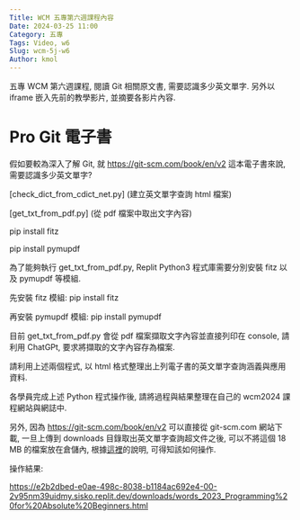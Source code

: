 ```yaml
---
Title: WCM 五專第六週課程內容
Date: 2024-03-25 11:00
Category: 五專
Tags: Video, w6
Slug: wcm-5j-w6
Author: kmol
---
```


五專 WCM 第六週課程, 閱讀 Git 相關原文書, 需要認識多少英文單字. 另外以 iframe 嵌入先前的教學影片, 並摘要各影片內容.

<!-- PELICAN_END_SUMMARY -->

# Pro Git 電子書
假如要較為深入了解 Git, 就 <https://git-scm.com/book/en/v2> 這本電子書來說, 需要認識多少英文單字?

[check_dict_from_cdict_net.py] (建立英文單字查詢 html 檔案)

[get_txt_from_pdf.py] (從 pdf 檔案中取出文字內容)

 pip install fitz

pip install pymupdf

為了能夠執行 get_txt_from_pdf.py, Replit Python3 程式庫需要分別安裝 fitz 以及 pymupdf 等模組.

先安裝 fitz 模組: pip install fitz

再安裝 pymupdf 模組: pip install pymupdf 

目前 get_txt_from_pdf.py 會從 pdf 檔案擷取文字內容並直接列印在 console, 請利用 ChatGPt, 要求將擷取的文字內容存為檔案.

請利用上述兩個程式, 以 html 格式整理出上列電子書的英文單字查詢涵義與應用資料.

各學員完成上述 Python 程式操作後, 請將過程與結果整理在自己的 wcm2024 課程網站與網誌中.

另外, 因為 <https://git-scm.com/book/en/v2> 可以直接從 git-scm.com 網站下載, 一旦上傳到 downloads 目錄取出英文單字查詢超文件之後, 可以不將這個 18 MB 的檔案放在倉儲內, 根據[這裡](https://stackoverflow.com/questions/4475457/add-all-files-to-a-commit-except-a-single-file)的說明, 可得知該如何操作.

操作結果:

<https://e2b2dbed-e0ae-498c-8038-b1184ac692e4-00-2v95nm39uidmy.sisko.replit.dev/downloads/words_2023_Programming%20for%20Absolute%20Beginners.html>
